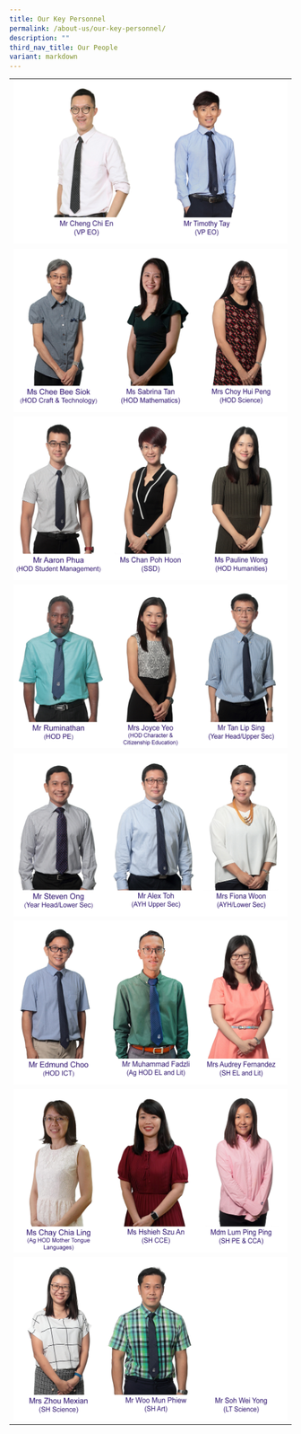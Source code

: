 ```yaml
---
title: Our Key Personnel
permalink: /about-us/our-key-personnel/
description: ""
third_nav_title: Our People
variant: markdown
---
```

|  | 
| -------- |
|![](/images/Keypersonnel/1a.png) |
|![](/images/Keypersonnel/2.png)|
|![](/images/Keypersonnel/3.png)|
|![](/images/Keypersonnel/4.png) |
|![](/images/Keypersonnel/5a.png)|
|![](/images/Keypersonnel/6i.png)|
|![](/images/Keypersonnel/7i.png)|
|![](/images/Keypersonnel/8i.png)|